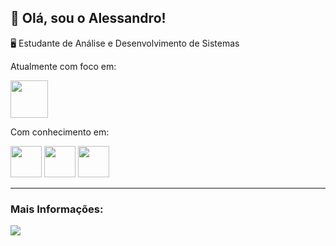 ## 🚀 Olá, sou o Alessandro!
🖥️ Estudante de Análise e Desenvolvimento de Sistemas

Atualmente com foco em:

<img width=60 height=60 src="https://cdn.jsdelivr.net/gh/devicons/devicon@latest/icons/python/python-original.svg" />

Com conhecimento em:

<div>
    <img width=50 height=50 src="https://cdn.jsdelivr.net/gh/devicons/devicon@latest/icons/html5/html5-original.svg" />
    <img width=50 height=50 src="https://cdn.jsdelivr.net/gh/devicons/devicon@latest/icons/css3/css3-original.svg" />     
    <img width=50 height=50 src="https://cdn.jsdelivr.net/gh/devicons/devicon@latest/icons/javascript/javascript-original.svg" />  
</div>

<hr>
<h3>Mais Informações:</h3>
<div display=inline>
  <a href= "https://www.linkedin.com/in/alessandro-rosario-4935a4217/?trk=public-profile-join-page">
      <img src="https://img.shields.io/badge/linkedin-%230077B5.svg?style=for-the-badge&logo=linkedin&logoColor=white)" />
  </a>

</div>
